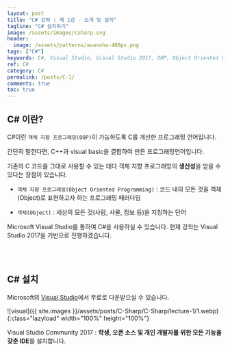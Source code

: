 ```yaml
---
layout: post
title: "C# 강좌 : 제 1강 - 소개 및 설치"
tagline: "C# 설치하기"
image: /assets/images/csharp.svg
header:
  image: /assets/patterns/asanoha-400px.png
tags: ["C#"]
keywords: C#, Visual Studio, Visual Studio 2017, OOP, Object Oriented Programming
ref: C#
category: C#
permalink: /posts/C-1/
comments: true
toc: true
---
```


## C# 이란?

C#이란 `객체 지향 프로그래밍(OOP)`이 가능하도록 C를 개선한 프로그래밍 언어입니다.

간단히 말한다면, C++과 visual basic을 결합하여 만든 프로그래밍언어입니다.

기존의 C 코드를 그대로 사용할 수 있는 데다 객체 지향 프로그래밍의 **생산성**을 얻을 수 있다는 장점이 있습니다.

- `객체 지향 프로그래밍(Object Oriented Programming)` : 코드 내의 모든 것을 객체(Object)로 표현하고자 하는 프로그래밍 패러다임

- `객체(Object)` : 세상의 모든 것(사람, 사물, 정보 등)을 지칭하는 단어

Microsoft Visual Studio를 통하여 C#을 사용하실 수 있습니다. 현재 강좌는 Visual Studio 2017을 기반으로 진행하겠습니다.

<br>
<br>

## C# 설치

Microsoft의 [Visual Studio][download]에서 무료로 다운받으실 수 있습니다.

![visual]({{ site.images }}/assets/posts/C-Sharp/C-Sharp/lecture-1/1.webp){:class="lazyload" width="100%" height="100%"}

Visual Studio Community 2017 : **학생, 오픈 소스 및 개인 개발자를 위한 모든 기능을 갖춘 IDE**를 설치합니다.


[download]: https://www.visualstudio.com/ko/